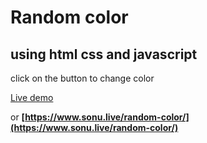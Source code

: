 # Random color

## using html css and javascript

click on the button to change color

[Live demo](https://tender-visvesvaraya-477e42.netlify.app/)

or **[https://www.sonu.live/random-color/](https://www.sonu.live/random-color/)**
